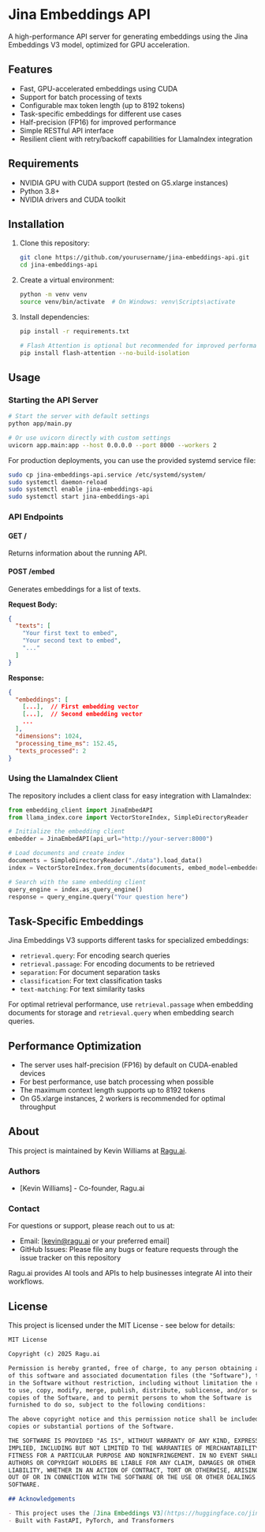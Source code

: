 # Jina Embeddings API

A high-performance API server for generating embeddings using the Jina Embeddings V3 model, optimized for GPU acceleration.

## Features

- Fast, GPU-accelerated embeddings using CUDA
- Support for batch processing of texts
- Configurable max token length (up to 8192 tokens)
- Task-specific embeddings for different use cases
- Half-precision (FP16) for improved performance
- Simple RESTful API interface
- Resilient client with retry/backoff capabilities for LlamaIndex integration

## Requirements

- NVIDIA GPU with CUDA support (tested on G5.xlarge instances)
- Python 3.8+
- NVIDIA drivers and CUDA toolkit

## Installation

1. Clone this repository:
   ```bash
   git clone https://github.com/yourusername/jina-embeddings-api.git
   cd jina-embeddings-api
   ```

2. Create a virtual environment:
   ```bash
   python -m venv venv
   source venv/bin/activate  # On Windows: venv\Scripts\activate
   ```

3. Install dependencies:
   ```bash
   pip install -r requirements.txt
   
   # Flash Attention is optional but recommended for improved performance
   pip install flash-attention --no-build-isolation
   ```

## Usage

### Starting the API Server

```bash
# Start the server with default settings
python app/main.py

# Or use uvicorn directly with custom settings
uvicorn app.main:app --host 0.0.0.0 --port 8000 --workers 2
```

For production deployments, you can use the provided systemd service file:

```bash
sudo cp jina-embeddings-api.service /etc/systemd/system/
sudo systemctl daemon-reload
sudo systemctl enable jina-embeddings-api
sudo systemctl start jina-embeddings-api
```

### API Endpoints

#### GET /
Returns information about the running API.

#### POST /embed
Generates embeddings for a list of texts.

**Request Body:**
```json
{
  "texts": [
    "Your first text to embed",
    "Your second text to embed",
    "..."
  ]
}
```

**Response:**
```json
{
  "embeddings": [
    [...],  // First embedding vector
    [...],  // Second embedding vector
    ...
  ],
  "dimensions": 1024,
  "processing_time_ms": 152.45,
  "texts_processed": 2
}
```

### Using the LlamaIndex Client

The repository includes a client class for easy integration with LlamaIndex:

```python
from embedding_client import JinaEmbedAPI
from llama_index.core import VectorStoreIndex, SimpleDirectoryReader

# Initialize the embedding client
embedder = JinaEmbedAPI(api_url="http://your-server:8000")

# Load documents and create index
documents = SimpleDirectoryReader("./data").load_data()
index = VectorStoreIndex.from_documents(documents, embed_model=embedder)

# Search with the same embedding client
query_engine = index.as_query_engine()
response = query_engine.query("Your question here")
```

## Task-Specific Embeddings

Jina Embeddings V3 supports different tasks for specialized embeddings:

- `retrieval.query`: For encoding search queries
- `retrieval.passage`: For encoding documents to be retrieved
- `separation`: For document separation tasks
- `classification`: For text classification tasks
- `text-matching`: For text similarity tasks

For optimal retrieval performance, use `retrieval.passage` when embedding documents for storage and `retrieval.query` when embedding search queries.

## Performance Optimization

- The server uses half-precision (FP16) by default on CUDA-enabled devices
- For best performance, use batch processing when possible
- The maximum context length supports up to 8192 tokens
- On G5.xlarge instances, 2 workers is recommended for optimal throughput

## About

This project is maintained by Kevin Williams at [Ragu.ai](https://ragu.ai).

### Authors

- [Kevin Williams] - Co-founder, Ragu.ai


### Contact

For questions or support, please reach out to us at:
- Email: [kevin@ragu.ai or your preferred email]
- GitHub Issues: Please file any bugs or feature requests through the issue tracker on this repository

Ragu.ai provides AI tools and APIs to help businesses integrate AI into their workflows.

## License

This project is licensed under the MIT License - see below for details:

```markdown
MIT License

Copyright (c) 2025 Ragu.ai

Permission is hereby granted, free of charge, to any person obtaining a copy
of this software and associated documentation files (the "Software"), to deal
in the Software without restriction, including without limitation the rights
to use, copy, modify, merge, publish, distribute, sublicense, and/or sell
copies of the Software, and to permit persons to whom the Software is
furnished to do so, subject to the following conditions:

The above copyright notice and this permission notice shall be included in all
copies or substantial portions of the Software.

THE SOFTWARE IS PROVIDED "AS IS", WITHOUT WARRANTY OF ANY KIND, EXPRESS OR
IMPLIED, INCLUDING BUT NOT LIMITED TO THE WARRANTIES OF MERCHANTABILITY,
FITNESS FOR A PARTICULAR PURPOSE AND NONINFRINGEMENT. IN NO EVENT SHALL THE
AUTHORS OR COPYRIGHT HOLDERS BE LIABLE FOR ANY CLAIM, DAMAGES OR OTHER
LIABILITY, WHETHER IN AN ACTION OF CONTRACT, TORT OR OTHERWISE, ARISING FROM,
OUT OF OR IN CONNECTION WITH THE SOFTWARE OR THE USE OR OTHER DEALINGS IN THE
SOFTWARE.

## Acknowledgements

- This project uses the [Jina Embeddings V3](https://huggingface.co/jinaai/jina-embeddings-v3) model
- Built with FastAPI, PyTorch, and Transformers